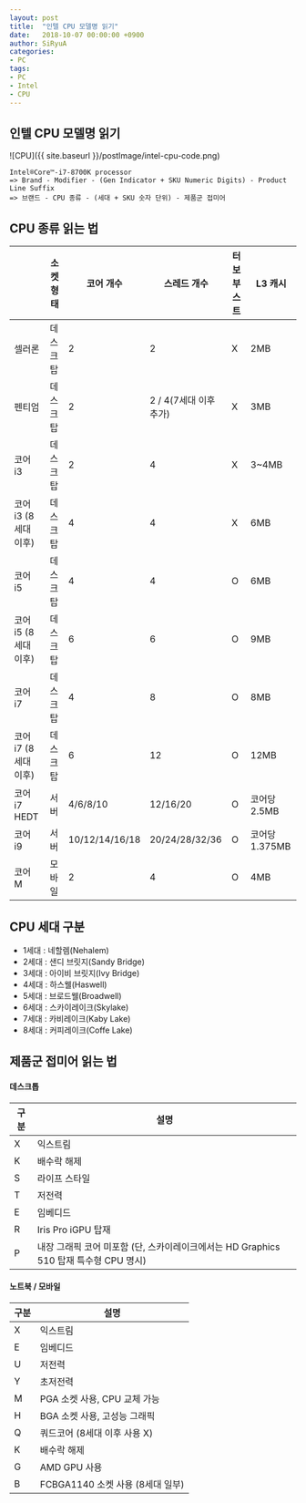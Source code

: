 ```yaml
---
layout: post
title:  "인텔 CPU 모델명 읽기"
date:   2018-10-07 00:00:00 +0900
author: SiRyuA
categories:
- PC
tags:
- PC
- Intel
- CPU
---
```


## 인텔 CPU 모델명 읽기

![CPU]({{ site.baseurl }}/postImage/intel-cpu-code.png)

~~~~
Intel®Core™-i7-8700K processor
=> Brand - Modifier - (Gen Indicator + SKU Numeric Digits) - Product Line Suffix
=> 브랜드 - CPU 종류 - (세대 + SKU 숫자 단위) - 제품군 접미어
~~~~


## CPU 종류 읽는 법

|                      | 소켓 형태 | 코어 개수      | 스레드 개수            | 터보 부스트 | L3 캐시        |
|----------------------|-----------|----------------|------------------------|-------------|----------------|
| 셀러론               | 데스크탑  | 2              | 2                      | X           | 2MB            |
| 펜티엄               | 데스크탑  | 2              | 2 / 4(7세대 이후 추가) | X           | 3MB            |
| 코어 i3              | 데스크탑  | 2              | 4                      | X           | 3~4MB          |
| 코어 i3 (8세대 이후) | 데스크탑  | 4              | 4                      | X           | 6MB            |
| 코어 i5              | 데스크탑  | 4              | 4                      | O           | 6MB            |
| 코어 i5 (8세대 이후) | 데스크탑  | 6              | 6                      | O           | 9MB            |
| 코어 i7              | 데스크탑  | 4              | 8                      | O           | 8MB            |
| 코어 i7 (8세대 이후) | 데스크탑  | 6              | 12                     | O           | 12MB           |
| 코어 i7 HEDT         | 서버      | 4/6/8/10       | 12/16/20               | O           | 코어당 2.5MB   |
| 코어 i9              | 서버      | 10/12/14/16/18 | 20/24/28/32/36         | O           | 코어당 1.375MB |
| 코어 M               | 모바일    | 2              | 4                      | O           | 4MB            |


## CPU 세대 구분
* 1세대 : 네할렘(Nehalem)
* 2세대 : 샌디 브릿지(Sandy Bridge)
* 3세대 : 아이비 브릿지(Ivy Bridge)
* 4세대 : 하스웰(Haswell)
* 5세대 : 브로드웰(Broadwell)
* 6세대 : 스카이레이크(Skylake)
* 7세대 : 카비레이크(Kaby Lake)
* 8세대 : 커피레이크(Coffe Lake)


## 제품군 접미어 읽는 법

#### 데스크톱

| 구분 | 설명                                                                                  |
|------|---------------------------------------------------------------------------------------|
| X    | 익스트림                                                                              |
| K    | 배수락 해제                                                                           |
| S    | 라이프 스타일                                                                         |
| T    | 저전력                                                                                |
| E    | 임베디드                                                                              |
| R    | Iris Pro iGPU 탑재                                                                    |
| P    | 내장 그래픽 코어 미포함 (단, 스카이레이크에서는 HD Graphics 510 탑재 특수형 CPU 명시) |


#### 노트북 / 모바일

| 구분 | 설명                             |
|------|----------------------------------|
| X    | 익스트림                         |
| E    | 임베디드                         |
| U    | 저전력                           |
| Y    | 초저전력                         |
| M    | PGA 소켓 사용, CPU 교체 가능     |
| H    | BGA 소켓 사용, 고성능 그래픽     |
| Q    | 쿼드코어 (8세대 이후 사용 X)     |
| K    | 배수락 해제                      |
| G    | AMD GPU 사용                     |
| B    | FCBGA1140 소켓 사용 (8세대 일부) |
